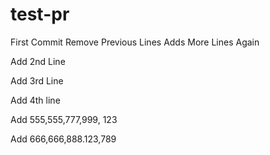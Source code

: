 # test-pr
First Commit
Remove Previous Lines
Adds More Lines Again

Add 2nd Line

Add 3rd Line

Add 4th line

Add 555,555,777,999, 123

Add 666,666,888.123,789
